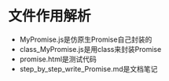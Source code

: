 # 文件作用解析
* MyPromise.js是仿原生Promise自己封装的
* class_MyPromise.js是用class来封装Promise
* promise.html是测试代码
* step_by_step_write_Promise.md是文档笔记
